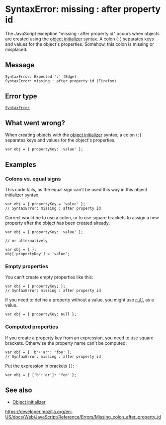 # SyntaxError: missing : after property id

The JavaScript exception "missing : after property id" occurs when objects are created using the [object initializer](../operators/object_initializer) syntax. A colon (`:`) separates keys and values for the object's properties. Somehow, this colon is missing or misplaced.

## Message

    SyntaxError: Expected ':' (Edge)
    SyntaxError: missing : after property id (Firefox)

## Error type

[`SyntaxError`](../global_objects/syntaxerror)

## What went wrong?

When creating objects with the [object initializer](../operators/object_initializer) syntax, a colon (`:`) separates keys and values for the object's properties.

    var obj = { propertyKey: 'value' };

## Examples

### Colons vs. equal signs

This code fails, as the equal sign can't be used this way in this object initializer syntax.

    var obj = { propertyKey = 'value' };
    // SyntaxError: missing : after property id

Correct would be to use a colon, or to use square brackets to assign a new property after the object has been created already.

    var obj = { propertyKey: 'value' };

    // or alternatively

    var obj = { };
    obj['propertyKey'] = 'value';

### Empty properties

You can't create empty properties like this:

    var obj = { propertyKey; };
    // SyntaxError: missing : after property id

If you need to define a property without a value, you might use [`null`](../global_objects/null) as a value.

    var obj = { propertyKey: null };

### Computed properties

If you create a property key from an expression, you need to use square brackets. Otherwise the property name can't be computed:

    var obj = { 'b'+'ar': 'foo' };
    // SyntaxError: missing : after property id

Put the expression in brackets `[]`:

    var obj = { ['b'+'ar']: 'foo' };

## See also

-   [Object initializer](../operators/object_initializer)

<a href="https://developer.mozilla.org/en-US/docs/Web/JavaScript/Reference/Errors/Missing_colon_after_property_id" class="_attribution-link">https://developer.mozilla.org/en-US/docs/Web/JavaScript/Reference/Errors/Missing_colon_after_property_id</a>
